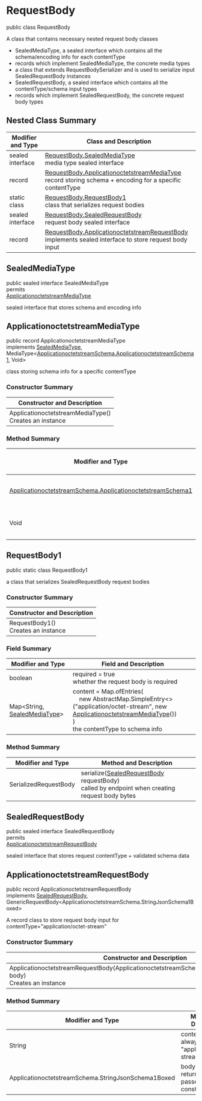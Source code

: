# RequestBody

public class RequestBody

A class that contains necessary nested request body classes
- SealedMediaType, a sealed interface which contains all the schema/encoding info for each contentType
- records which implement SealedMediaType, the concrete media types
- a class that extends RequestBodySerializer and is used to serialize input SealedRequestBody instances
- SealedRequestBody, a sealed interface which contains all the contentType/schema input types
- records which implement SealedRequestBody, the concrete request body types

## Nested Class Summary
| Modifier and Type | Class and Description |
| ----------------- | --------------------- |
| sealed interface | [RequestBody.SealedMediaType](#sealedmediatype)<br>media type sealed interface |
| record | [RequestBody.ApplicationoctetstreamMediaType](#applicationoctetstreammediatype)<br>record storing schema + encoding for a specific contentType |
| static class | [RequestBody.RequestBody1](#requestbody1)<br>class that serializes request bodies |
| sealed interface | [RequestBody.SealedRequestBody](#sealedrequestbody)<br>request body sealed interface |
| record | [RequestBody.ApplicationoctetstreamRequestBody](#applicationoctetstreamrequestbody)<br>implements sealed interface to store request body input |

## SealedMediaType
public sealed interface SealedMediaType<br>
permits<br>
[ApplicationoctetstreamMediaType](#applicationoctetstreammediatype)

sealed interface that stores schema and encoding info


## ApplicationoctetstreamMediaType
public record ApplicationoctetstreamMediaType<br>
implements [SealedMediaType](#sealedmediatype), MediaType<[ApplicationoctetstreamSchema.ApplicationoctetstreamSchema1](../../../../paths/fakeuploaddownloadfile/post/requestbody/content/applicationoctetstream/ApplicationoctetstreamSchema.md#applicationoctetstreamschema1), Void>

class storing schema info for a specific contentType

### Constructor Summary
| Constructor and Description |
| --------------------------- |
| ApplicationoctetstreamMediaType()<br>Creates an instance |

### Method Summary
| Modifier and Type | Method and Description |
| ----------------- | ---------------------- |
| [ApplicationoctetstreamSchema.ApplicationoctetstreamSchema1](../../../../paths/fakeuploaddownloadfile/post/requestbody/content/applicationoctetstream/ApplicationoctetstreamSchema.md#applicationoctetstreamschema1) | schema()<br>the schema for this MediaType |
| Void | encoding()<br>the encoding info |

## RequestBody1
public static class RequestBody1<br>

a class that serializes SealedRequestBody request bodies

### Constructor Summary
| Constructor and Description |
| --------------------------- |
| RequestBody1()<br>Creates an instance |

### Field Summary
| Modifier and Type | Field and Description |
| ----------------- | --------------------- |
| boolean | required = true<br>whether the request body is required |
| Map<String, [SealedMediaType](#sealedmediatype)> | content =  Map.ofEntries(<br>&nbsp;&nbsp;&nbsp;&nbsp;new AbstractMap.SimpleEntry<>("application/octet-stream", new [ApplicationoctetstreamMediaType](#applicationoctetstreammediatype)())<br>)<br>the contentType to schema info |

### Method Summary
| Modifier and Type | Method and Description |
| ----------------- | ---------------------- |
| SerializedRequestBody | serialize([SealedRequestBody](#sealedrequestbody) requestBody)<br>called by endpoint when creating request body bytes |

## SealedRequestBody
public sealed interface SealedRequestBody<br>
permits<br>
[ApplicationoctetstreamRequestBody](#applicationoctetstreamrequestbody)

sealed interface that stores request contentType + validated schema data

## ApplicationoctetstreamRequestBody
public record ApplicationoctetstreamRequestBody<br>
implements [SealedRequestBody](#sealedrequestbody),<br>
GenericRequestBody<ApplicationoctetstreamSchema.StringJsonSchema1Boxed><br>

A record class to store request body input for contentType="application/octet-stream"

### Constructor Summary
| Constructor and Description |
| --------------------------- |
| ApplicationoctetstreamRequestBody(ApplicationoctetstreamSchema.StringJsonSchema1Boxed body)<br>Creates an instance |

### Method Summary
| Modifier and Type | Method and Description |
| ----------------- | ---------------------- |
| String | contentType()<br>always returns "application/octet-stream" |
| ApplicationoctetstreamSchema.StringJsonSchema1Boxed | body()<br>returns the body passed in in the constructor |
